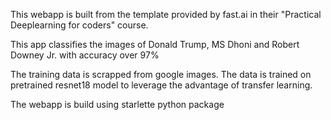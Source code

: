 This webapp is built from the template provided by  fast.ai in their "Practical Deeplearning for coders" course.

This app classifies the images of Donald Trump, MS Dhoni and Robert Downey Jr.  with accuracy over 97%

The training data is scrapped from google images.  The data is trained on pretrained resnet18 model to leverage the advantage of transfer learning.

The webapp is build using starlette python package
